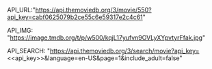 API_URL:"https://api.themoviedb.org/3/movie/550?api_key=cabf0625079b2ce55c6e59317e2c4c61"

API_IMG: "https://image.tmdb.org/t/p/w500/kqjL17yufvn9OVLyXYpvtyrFfak.jpg"

API_SEARCH: "https://api.themoviedb.org/3/search/movie?api_key=<<api_key>>&language=en-US&page=1&include_adult=false"